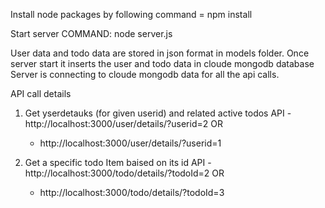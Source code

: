 Install node packages by following command =
npm install

Start server
COMMAND: node server.js


User data and todo data are stored in json format in models folder.
Once server start it inserts the user and todo data in cloude mongodb database
Server is connecting to cloude mongodb data for all the api calls.


API call details
1. Get yserdetauks (for given userid) and related active todos
API - http://localhost:3000/user/details/?userid=2
    OR
    - http://localhost:3000/user/details/?userid=1

2. Get  a specific todo Item baised on its id 
API - http://localhost:3000/todo/details/?todoId=2
    OR 
    - http://localhost:3000/todo/details/?todoId=3
